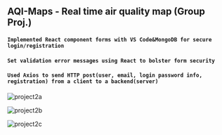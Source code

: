 ## AQI-Maps - Real time air quality map (Group Proj.)

#### `Implemented React component forms with VS Code&MongoDB for secure login/registration`
#### `Set validation error messages using React to bolster form security`
#### `Used Axios to send HTTP post(user, email, login password info, registration) from a client to a backend(server)`

![project2a](https://user-images.githubusercontent.com/68181312/204906518-8fcf2988-4b7a-4414-b32e-555ba14d2932.png)

![project2b](https://user-images.githubusercontent.com/68181312/204906527-44711ff5-c331-481f-97bd-9b27db5787cc.jpg)

![project2c](https://user-images.githubusercontent.com/68181312/204906531-208dd463-3026-41cf-bed4-f9e26e55ec26.png)
